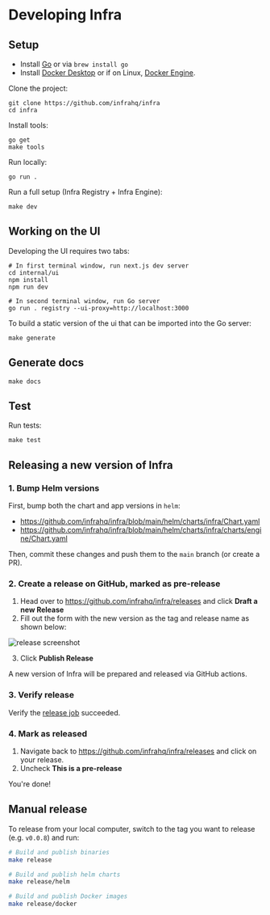 # Developing Infra

## Setup

* Install [Go](https://golang.org/doc/install) or via `brew install go`
* Install [Docker Desktop](https://www.docker.com/products/docker-desktop) or if on Linux, [Docker Engine](https://docs.docker.com/engine/install/).

Clone the project:

```
git clone https://github.com/infrahq/infra
cd infra
```

Install tools:

```
go get
make tools
```

Run locally:

```
go run .
```

Run a full setup (Infra Registry + Infra Engine):

```
make dev
```

## Working on the UI

Developing the UI requires two tabs:

```
# In first terminal window, run next.js dev server
cd internal/ui
npm install
npm run dev

# In second terminal window, run Go server
go run . registry --ui-proxy=http://localhost:3000
```

To build a static version of the ui that can be imported into the Go server:

```
make generate
```

## Generate docs

```
make docs
```

## Test

Run tests:

```
make test
```

## Releasing a new version of Infra

### 1. Bump Helm versions

First, bump both the chart and app versions in `helm`:

* https://github.com/infrahq/infra/blob/main/helm/charts/infra/Chart.yaml
* https://github.com/infrahq/infra/blob/main/helm/charts/infra/charts/engine/Chart.yaml

Then, commit these changes and push them to the `main` branch (or create a PR).

### 2. Create a release on GitHub, marked as pre-release

1. Head over to https://github.com/infrahq/infra/releases and click **Draft a new Release**
2. Fill out the form with the new version as the tag and release name as shown below:

![release screenshot](https://user-images.githubusercontent.com/251292/124816016-00d32e00-df36-11eb-9b99-95b304195c75.png)

3. Click **Publish Release**

A new version of Infra will be prepared and released via GitHub actions.

### 3. Verify release

Verify the [release job](https://github.com/infrahq/infra/actions/workflows/release.yml) succeeded.

### 4. Mark as released

1. Navigate back to https://github.com/infrahq/infra/releases and click on your release.
2. Uncheck **This is a pre-release**

You're done!

## Manual release

To release from your local computer, switch to the tag you want to release (e.g. `v0.0.8`) and run:

```bash
# Build and publish binaries
make release

# Build and publish helm charts
make release/helm

# Build and publish Docker images
make release/docker
```
